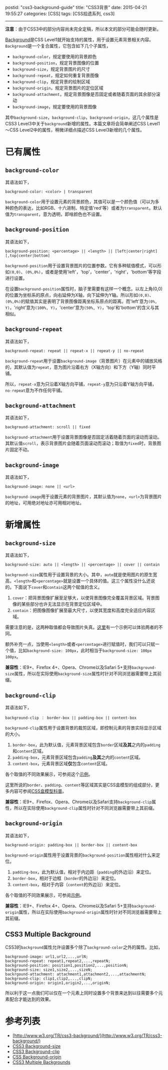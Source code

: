 postid: "css3-background-guide"
title: "CSS3背景"
date: 2015-04-21 19:55:27
categories: [CSS]
tags: [CSS拾遗系列, css3]

---

**注意**：由于CSS3中的部分内容尚未完全定稿，所以本文的部分可能会随时更新。

[Background](http://www.w3.org/TR/css3-background/)是CSS Level1就开始支持的属性，用于设置元素背景相关内容。`Background`是一个复合属性，它包含如下几个子属性，

- `background-color`，规定要使用的背景颜色
- `background-position`，规定背景图像的位置
- `background-size`，规定背景图片的尺寸
- `background-repeat`，规定如何重复背景图像
- `background-clip`，规定背景的绘制区域
- `background-origin`，规定背景图片的定位区域
- `background-attachment`，规定背景图像是否固定或者随着页面的其余部分滚动
- `background-image`，规定要使用的背景图像

其中`background-size`，`background-clip`，`background-origin`，这几个属性是CSS3 Level3中关于`background`新增的属性。本篇文章将会简单阐述CSS Level1～CSS Level2中的属性，稍微详细点描述CSS Level3新增的几个属性。

# 已有属性

## `background-color`

其语法如下，

```
background-color: <color> | transparent
```

`background-color`用于设置元素的背景颜色，其值可以是一个颜色值（可以为多种颜色的表达，比如RGB、十六进制、特定值'red'等）或者为`transparent`。默认值为`transparent`，意为透明，即啥颜色也不设置。

## `background-position`

其语法如下，

```
background-position: <percentage> || <length> || [left|center|right][,top|center|bottom]
```

`background-position`用于设置背景图片的位置参数。它有多种赋值模式，可以形如`(0,0)`、`(0%,0%)`，或者是使用'left'，'top'，'center'，'right'，'bottom'等字段进行设置。

在设置`background-position`属性时，脑子里需要有这样一个概念。以左上角(0,0)的位置为坐标系的原点，向右延伸为X轴，向下延伸为Y轴。所以形如`(0,0)`、`(0%,0%)`的赋值其实是表明了背景图像距离坐标系原点的距离。而'left'意为`(0%, Y)`，'right'意为`(100%, Y)`，'center'意为`(50%, Y)`，'top'和'bottom'的含义与其相似。

## `background-repeat`

其语法如下，

```
background-repeat: repeat || repeat-x || repeat-y || no-repeat
```

`background-repeat`用于设置`background-image`（背景图片）在元素中的铺放风格的，其默认值为`repeat`，意为图片沿着右方（X轴方向）和下方（Y轴）同时平铺。

所以，`repeat-x`意为只沿着X轴方向平铺，`repeat-y`意为只沿着Y轴方向平铺，`no-repeat`意为不作任何平铺。

## `background-attachment`

其语法如下，

```
background-attachment: scroll || fixed
```

`background-attachment`用于设置背景图像是否固定活着随着页面的滚动而滚动。其默认值`scroll`，表示背景图片会随着页面滚动而滚动；取值为`fixed`时，背景图片固定不动。

## `background-image`

其语法如下，

```
background-image: none || <url>
```

`background-image`用于设置元素的背景图片，其默认值为`none`，`<url>`为背景图片的地址，可用绝对地址亦可用相对地址。


# 新增属性

## `background-size`

其语法如下，

```
background-size: auto || <length> || <percentage> || cover || contain
```

`background-size`属性用于设置背景的大小。其中，`auto`就是使用图片的原生宽高，`<length>`和`<percentage>`就是设置一个具体的值。这三个属性没什么还说的。下面说下`cover`和`contain`这两个赋值的含义。

1. `cover`：把背景图像扩展至足够大，以使背景图像完全覆盖背景区域。背景图像的某些部分也许无法显示在背景定位区域中。
2. `contain`：把图像图像扩展至最大尺寸，以使其宽度和高度完全适应内容区域。

需要注意的是，这两种取值都会导致图片失真。[这里](http://www.w3school.com.cn/tiy/c.asp?f=css_background-size&p=8)有一个示例可以体验两者的不同。

额外补充一点，当使用`<length>`或者`<percentage>`进行赋值时，我们可以只赋一个值，比如`background-size: 100px`，此时相当于`background-size: 100px 100px`。

**兼容性**：IE9+、Firefox 4+、Opera、Chrome以及Safari 5+支持`background-size`属性，所以在实际使用`background-size`属性时针对不同浏览器需要带上其前缀。

## `background-clip`

其语法如下，

```
background-clip ： border-box || padding-box || content-box
```

`background-clip`属性用于设置背景的裁剪区域，即控制元素的背景实际显示区域的大小。

1. `border-box`，此为默认值，元素背景区域包含`border`区域**及其**之内的`padding`和`content`区域。
2. `padding-box`，元素背景区域包含`padding`**及其**之内的`content`区域。
3. `content-box`，元素背景区域**仅**包含`content`区域。

各个取值的不同效果展示，可参阅这个[示例](http://www.w3school.com.cn/tiy/c.asp?f=css_background-clip)。

这里所说的`border`、`padding`、`content`等区域其实是CSS盒模型的组成部分，更多内容可参阅[CSS盒模型科普](http://blog.gejiawen.com/2014/11/18/css-box-model-guide/)。

**兼容性**：IE9+、Firefox、Opera、Chrome以及Safari支持`background-clip`属性，所以在实际使用`background-clip`属性时针对不同浏览器需要带上其前缀。

## `background-origin`

其语法如下，

```
background-origin: padding-box || border-box || content-box
```

`background-origin`属性用于设置背景的`background-position`属性相对什么来定位。

1. `padding-box`，此为默认值，相对于内边距（`padding`的外边沿）来定位。
2. `border-box`，相对于边框（`border`的外边沿）来定位。
3. `content-box`，相对于内容（`content`的外边沿）来定位。

各个取值的不同效果展示，可参阅[示例](http://www.w3school.com.cn/tiy/c.asp?f=css_background-origin)。

**兼容性**：IE9+、Firefox 4+、Opera、Chrome以及Safari 5+支持`background-origin`属性，所以在实际使用`background-origin`属性时针对不同浏览器需要带上其前缀。


## CSS3 Multiple Background

CSS3的`background`属性允许设置多个除了`background-color`之外的属性。比如，

```
background-image: url1,url2,...,urlN;
background-repeat: repeat1,repeat2,...,repeatN;
background-position: position1,position2,...,positionN;
background-size: size1,size2,...,sizeN;
backrgound-attachment: attachment1,attachment2,...,attachmentN;
background-clip: clip1,clip2,...,clipN;
background-origin: origin1,origin2,...,originN;
```

所以利于这一点我们可以仅在一个元素上同时设置多个背景来达到以往需要多个元素配合才能达到的效果。


# 参考列表

- [http://www.w3.org/TR/css3-background/](http://www.w3.org/TR/css3-background/)
- [CSS3 Background-size](http://www.w3cplus.com/content/css3-background-size)
- [CSS3 Background-clip](http://www.w3cplus.com/content/css3-background-clip)
- [CSS Background-origin](http://www.w3cplus.com/content/css-background-origin)
- [CSS3 Multiple Backgrounds](http://www.w3cplus.com/content/css3-multiple-backgrounds)



